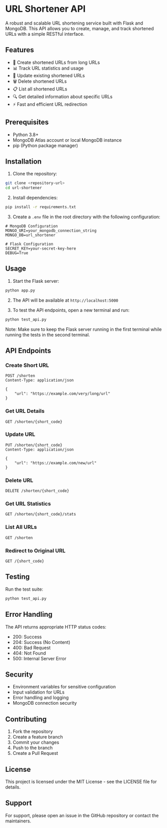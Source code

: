 # URL Shortener API

A robust and scalable URL shortening service built with Flask and MongoDB. This API allows you to create, manage, and track shortened URLs with a simple RESTful interface.

## Features

- 🔗 Create shortened URLs from long URLs
- 📊 Track URL statistics and usage
- 🔄 Update existing shortened URLs
- 🗑️ Delete shortened URLs
- 📋 List all shortened URLs
- 🔍 Get detailed information about specific URLs
- ⚡ Fast and efficient URL redirection

## Prerequisites

- Python 3.8+
- MongoDB Atlas account or local MongoDB instance
- pip (Python package manager)

## Installation

1. Clone the repository:
```bash
git clone <repository-url>
cd url-shortener
```

2. Install dependencies:
```bash
pip install -r requirements.txt
```

3. Create a `.env` file in the root directory with the following configuration:
```env
# MongoDB Configuration
MONGO_URI=your_mongodb_connection_string
MONGO_DB=url_shortener

# Flask Configuration
SECRET_KEY=your-secret-key-here
DEBUG=True
```

## Usage

1. Start the Flask server:
```bash
python app.py
```

2. The API will be available at `http://localhost:5000`

3. To test the API endpoints, open a new terminal and run:
```bash
python test_api.py
```

Note: Make sure to keep the Flask server running in the first terminal while running the tests in the second terminal.

## API Endpoints

### Create Short URL
```http
POST /shorten
Content-Type: application/json

{
    "url": "https://example.com/very/long/url"
}
```

### Get URL Details
```http
GET /shorten/{short_code}
```

### Update URL
```http
PUT /shorten/{short_code}
Content-Type: application/json

{
    "url": "https://example.com/new/url"
}
```

### Delete URL
```http
DELETE /shorten/{short_code}
```

### Get URL Statistics
```http
GET /shorten/{short_code}/stats
```

### List All URLs
```http
GET /shorten
```

### Redirect to Original URL
```http
GET /{short_code}
```

## Testing

Run the test suite:
```bash
python test_api.py
```

## Error Handling

The API returns appropriate HTTP status codes:
- 200: Success
- 204: Success (No Content)
- 400: Bad Request
- 404: Not Found
- 500: Internal Server Error

## Security

- Environment variables for sensitive configuration
- Input validation for URLs
- Error handling and logging
- MongoDB connection security

## Contributing

1. Fork the repository
2. Create a feature branch
3. Commit your changes
4. Push to the branch
5. Create a Pull Request

## License

This project is licensed under the MIT License - see the LICENSE file for details.

## Support

For support, please open an issue in the GitHub repository or contact the maintainers.
